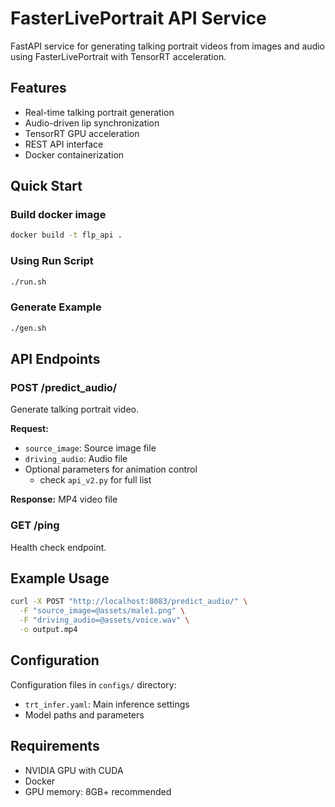 # FasterLivePortrait API Service

FastAPI service for generating talking portrait videos from images and audio using FasterLivePortrait with TensorRT acceleration.

## Features

- Real-time talking portrait generation
- Audio-driven lip synchronization
- TensorRT GPU acceleration
- REST API interface
- Docker containerization

## Quick Start

### Build docker image
```bash
docker build -t flp_api .
```

### Using Run Script
```bash
./run.sh
```

### Generate Example
```bash
./gen.sh
```

## API Endpoints

### POST /predict_audio/
Generate talking portrait video.

**Request:**
- `source_image`: Source image file
- `driving_audio`: Audio file
- Optional parameters for animation control
    - check `api_v2.py` for full list

**Response:** MP4 video file

### GET /ping
Health check endpoint.

## Example Usage
```bash
curl -X POST "http://localhost:8083/predict_audio/" \
  -F "source_image=@assets/male1.png" \
  -F "driving_audio=@assets/voice.wav" \
  -o output.mp4
```

## Configuration
Configuration files in `configs/` directory:
- `trt_infer.yaml`: Main inference settings
- Model paths and parameters

## Requirements
- NVIDIA GPU with CUDA
- Docker
- GPU memory: 8GB+ recommended
